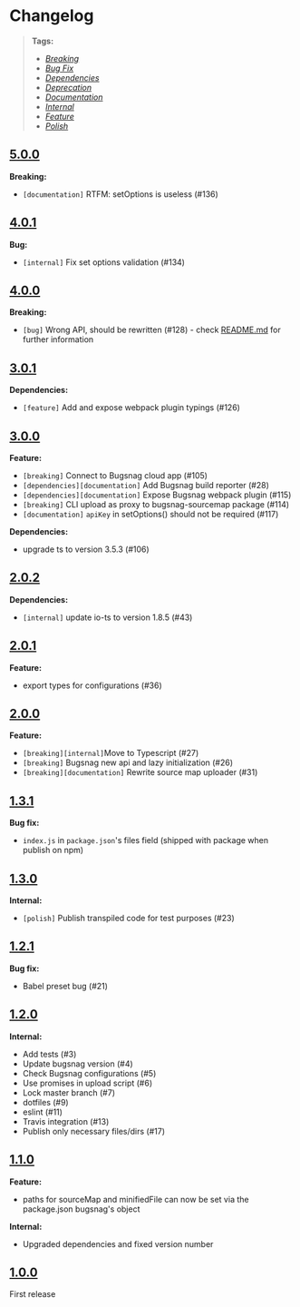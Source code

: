 # Changelog

> **Tags:**
>
> - [_Breaking_](https://github.com/contactlab/contactsnag/labels/breaking)
> - [_Bug Fix_](https://github.com/contactlab/contactsnag/labels/bug)
> - [_Dependencies_](https://github.com/contactlab/contactsnag/labels/dependencies)
> - [_Deprecation_](https://github.com/contactlab/contactsnag/labels/deprecation)
> - [_Documentation_](https://github.com/contactlab/contactsnag/labels/documentation)
> - [_Internal_](https://github.com/contactlab/contactsnag/labels/internal)
> - [_Feature_](https://github.com/contactlab/contactsnag/labels/feature)
> - [_Polish_](https://github.com/contactlab/contactsnag/labels/polish)

## [5.0.0](https://github.com/contactlab/gluex/releases/tag/v5.0.0)

**Breaking:**

- `[documentation]` RTFM: setOptions is useless (#136)

## [4.0.1](https://github.com/contactlab/gluex/releases/tag/v4.0.1)

**Bug:**

- `[internal]` Fix set options validation (#134)

## [4.0.0](https://github.com/contactlab/gluex/releases/tag/v4.0.0)

**Breaking:**

- `[bug]` Wrong API, should be rewritten (#128) - check [README.md](README.md) for further information

## [3.0.1](https://github.com/contactlab/gluex/releases/tag/v3.0.1)

**Dependencies:**

- `[feature]` Add and expose webpack plugin typings (#126)

## [3.0.0](https://github.com/contactlab/gluex/releases/tag/v3.0.0)

**Feature:**

- `[breaking]` Connect to Bugsnag cloud app (#105)
- `[dependencies][documentation]` Add Bugsnag build reporter (#28)
- `[dependencies][documentation]` Expose Bugsnag webpack plugin (#115)
- `[breaking]` CLI upload as proxy to bugsnag-sourcemap package (#114)
- `[documentation]` `apiKey` in setOptions() should not be required (#117)

**Dependencies:**

- upgrade ts to version 3.5.3 (#106)

## [2.0.2](https://github.com/contactlab/gluex/releases/tag/v2.0.2)

**Dependencies:**

- `[internal]` update io-ts to version 1.8.5 (#43)

## [2.0.1](https://github.com/contactlab/gluex/releases/tag/v2.0.1)

**Feature:**

- export types for configurations (#36)

## [2.0.0](https://github.com/contactlab/gluex/releases/tag/v2.0.0)

**Feature:**

- `[breaking][internal]`Move to Typescript (#27)
- `[breaking]` Bugsnag new api and lazy initialization (#26)
- `[breaking][documentation]` Rewrite source map uploader (#31)

## [1.3.1](https://github.com/contactlab/gluex/releases/tag/v1.3.1)

**Bug fix:**

- `index.js` in `package.json`'s files field (shipped with package when publish on npm)

## [1.3.0](https://github.com/contactlab/gluex/releases/tag/v1.3.0)

**Internal:**

- `[polish]` Publish transpiled code for test purposes (#23)

## [1.2.1](https://github.com/contactlab/gluex/releases/tag/v1.2.1)

**Bug fix:**

- Babel preset bug (#21)

## [1.2.0](https://github.com/contactlab/gluex/releases/tag/v1.2.0)

**Internal:**

- Add tests (#3)
- Update bugsnag version (#4)
- Check Bugsnag configurations (#5)
- Use promises in upload script (#6)
- Lock master branch (#7)
- dotfiles (#9)
- eslint (#11)
- Travis integration (#13)
- Publish only necessary files/dirs (#17)

## [1.1.0](https://github.com/contactlab/gluex/releases/tag/v1.1.0)

**Feature:**

- paths for sourceMap and minifiedFile can now be set via the package.json bugsnag's object

**Internal:**

- Upgraded dependencies and fixed version number

## [1.0.0](https://github.com/contactlab/gluex/releases/tag/v1.0.0)

First release
